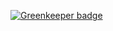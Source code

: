 

[![Greenkeeper badge](https://badges.greenkeeper.io/mcansh/sketch-find-all-instances-of-symbol.svg)](https://greenkeeper.io/)